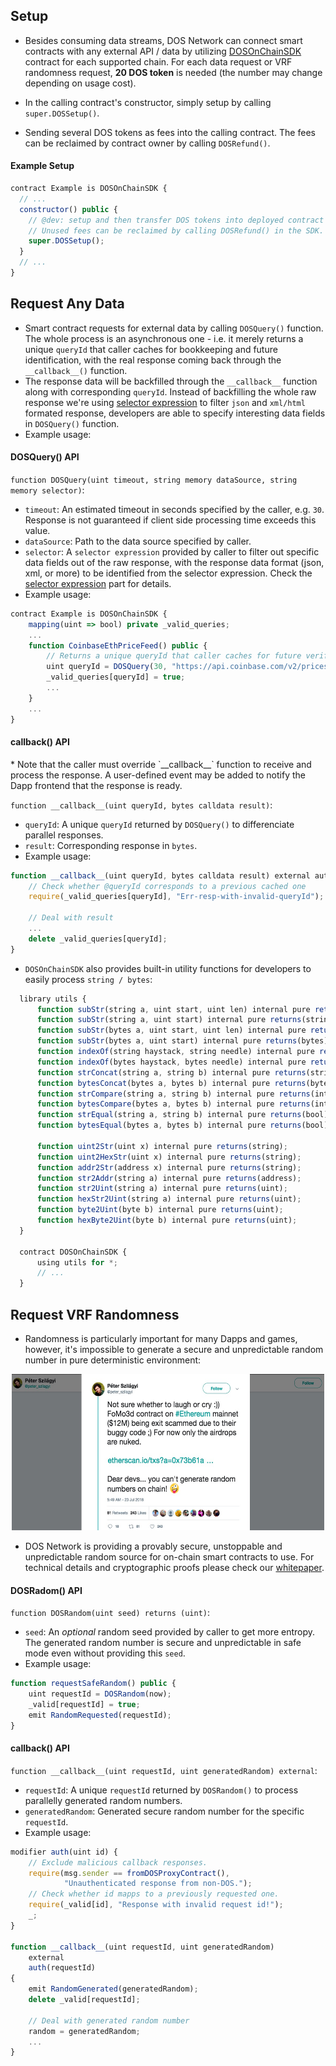 ## Setup
- Besides consuming data streams, DOS Network can connect smart contracts with any external API / data by utilizing [DOSOnChainSDK](https://github.com/DOSNetwork/eth-contracts/blob/master/contracts/DOSOnChainSDK.sol) contract for each supported chain. For each data request or VRF randomness request, **20 DOS token** is needed (the number may change depending on usage cost).

- In the calling contract's constructor, simply setup by calling `super.DOSSetup()`.

- Sending several DOS tokens as fees into the calling contract. The fees can be reclaimed by contract owner by calling `DOSRefund()`.

<!-- tabs:start -->

#### **Example Setup**
```js
contract Example is DOSOnChainSDK {
  // ...
  constructor() public {
    // @dev: setup and then transfer DOS tokens into deployed contract as oracle fees.
    // Unused fees can be reclaimed by calling DOSRefund() in the SDK.
    super.DOSSetup();
  }
  // ...
}
```

<!-- tabs:end -->


## Request Any Data
- Smart contract requests for external data by calling `DOSQuery()` function. The whole process is an asynchronous one - i.e. it merely returns a unique `queryId` that caller caches for bookkeeping and future identification, with the real response coming back through the `__callback__()` function.
- The response data will be backfilled through the `__callback__` function along with corresponding `queryId`. Instead of backfilling the whole raw response we're using [selector expression](#selector) to filter `json` and `xml/html` formated response, developers are able to specify interesting data fields in `DOSQuery()` function.
- Example usage:

<!-- tabs:start -->

#### **DOSQuery() API**
`function DOSQuery(uint timeout, string memory dataSource, string memory selector)`:
- `timeout`: An estimated timeout in seconds specified by the caller, e.g. `30`. Response is not guaranteed if client side processing time exceeds this value.
- `dataSource`: Path to the data source specified by caller.
- `selector`: A `selector expression` provided by caller to filter out specific data fields out of the raw response, with the response data format (json, xml, or more) to be identified from the selector expression. Check the [selector expression](#selector) part for details.
- Example usage:
```js
contract Example is DOSOnChainSDK {
    mapping(uint => bool) private _valid_queries;
    ...
    function CoinbaseEthPriceFeed() public {
        // Returns a unique queryId that caller caches for future verification
        uint queryId = DOSQuery(30, "https://api.coinbase.com/v2/prices/ETH-USD/spot", "$.data.amount");
        _valid_queries[queryId] = true;
        ...
    }
    ...
}
```

#### **__callback__() API**

<p>* Note that the caller must override `__callback__` function to receive and process the response. A user-defined event may be added to notify the Dapp frontend that the response is ready.</p>

`function __callback__(uint queryId, bytes calldata result)`:
- `queryId`: A unique `queryId` returned by `DOSQuery()` to differenciate parallel responses.
- `result`: Corresponding response in `bytes`.
- Example usage:
```js
function __callback__(uint queryId, bytes calldata result) external auth {
    // Check whether @queryId corresponds to a previous cached one
    require(_valid_queries[queryId], "Err-resp-with-invalid-queryId");

    // Deal with result
    ...
    delete _valid_queries[queryId];
}
```
<!-- tabs:end -->

- `DOSOnChainSDK` also provides built-in utility functions for developers to easily process `string / bytes`: 
```js
  library utils {
      function subStr(string a, uint start, uint len) internal pure returns(string);
      function subStr(string a, uint start) internal pure returns(string);
      function subStr(bytes a, uint start, uint len) internal pure returns(bytes);
      function subStr(bytes a, uint start) internal pure returns(bytes);
      function indexOf(string haystack, string needle) internal pure returns(int);
      function indexOf(bytes haystack, bytes needle) internal pure returns(int);
      function strConcat(string a, string b) internal pure returns(string);
      function bytesConcat(bytes a, bytes b) internal pure returns(bytes);
      function strCompare(string a, string b) internal pure returns(int);
      function bytesCompare(bytes a, bytes b) internal pure returns(int);
      function strEqual(string a, string b) internal pure returns(bool);
      function bytesEqual(bytes a, bytes b) internal pure returns(bool);

      function uint2Str(uint x) internal pure returns(string);
      function uint2HexStr(uint x) internal pure returns(string);
      function addr2Str(address x) internal pure returns(string);
      function str2Addr(string a) internal pure returns(address);
      function str2Uint(string a) internal pure returns(uint);
      function hexStr2Uint(string a) internal pure returns(uint);
      function byte2Uint(byte b) internal pure returns(uint);
      function hexByte2Uint(byte b) internal pure returns(uint);
  }

  contract DOSOnChainSDK {
      using utils for *;
      // ...
  }
```


## Request VRF Randomness
- Randomness is particularly important for many Dapps and games, however, it's impossible to generate a secure and unpredictable random number in pure deterministic environment:
<p align="center">
  <img width="500" height="250" src="https://raw.githubusercontent.com/DOSNetwork/docs/master/_media/random.png">
</p>

- DOS Network is providing a provably secure, unstoppable and unpredictable random source for on-chain smart contracts to use. For technical details and cryptographic proofs please check our [whitepaper](#).

<!-- tabs:start -->

#### **DOSRadom() API**
`function DOSRandom(uint seed) returns (uint)`:
- `seed`: An *optional* random seed provided by caller to get more entropy. The generated random number is secure and unpredictable in safe mode even without providing this `seed`.
- Example usage:
```js
function requestSafeRandom() public {
    uint requestId = DOSRandom(now);
    _valid[requestId] = true;
    emit RandomRequested(requestId);
}
```

#### **__callback__() API**
`function __callback__(uint requestId, uint generatedRandom) external`:
- `requestId`: A unique `requestId` returned by `DOSRandom()` to process parallelly generated random numbers.
- `generatedRandom`: Generated secure random number for the specific `requestId`.
- Example usage:

```js
modifier auth(uint id) {
    // Exclude malicious callback responses.
    require(msg.sender == fromDOSProxyContract(),
            "Unauthenticated response from non-DOS.");
    // Check whether id mapps to a previously requested one.
    require(_valid[id], "Response with invalid request id!");
    _;
}

function __callback__(uint requestId, uint generatedRandom)
    external
    auth(requestId)
{
    emit RandomGenerated(generatedRandom);
    delete _valid[requestId];

    // Deal with generated random number
    random = generatedRandom;
    ...
}
```

<!-- tabs:end -->


